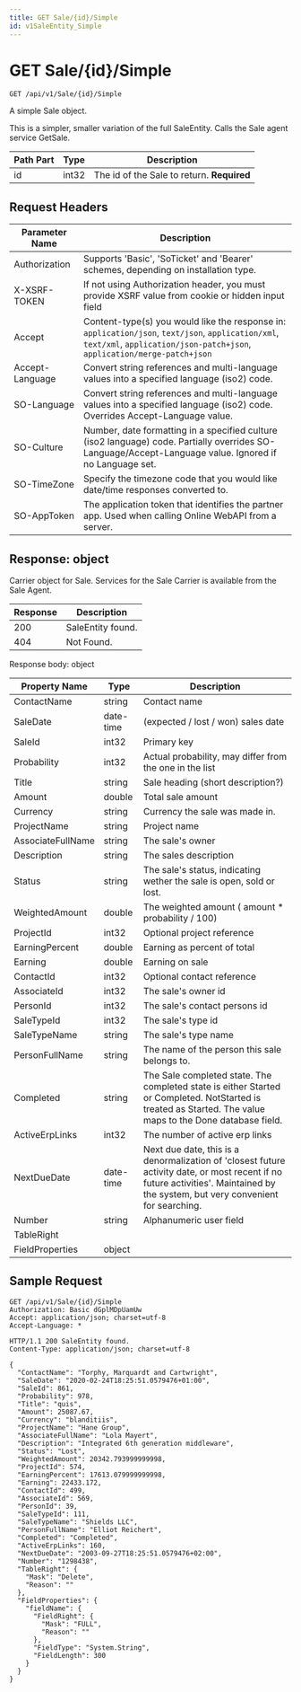 ```yaml
---
title: GET Sale/{id}/Simple
id: v1SaleEntity_Simple
---
```


# GET Sale/{id}/Simple

```http
GET /api/v1/Sale/{id}/Simple
```

A simple Sale object.

This is a simpler, smaller variation of the full SaleEntity. Calls the Sale agent service GetSale.




| Path Part | Type | Description |
|-----------|------|-------------|
| id | int32 | The id of the Sale to return. **Required** |



## Request Headers

| Parameter Name | Description |
|----------------|-------------|
| Authorization  | Supports 'Basic', 'SoTicket' and 'Bearer' schemes, depending on installation type. |
| X-XSRF-TOKEN   | If not using Authorization header, you must provide XSRF value from cookie or hidden input field |
| Accept         | Content-type(s) you would like the response in: `application/json`, `text/json`, `application/xml`, `text/xml`, `application/json-patch+json`, `application/merge-patch+json` |
| Accept-Language | Convert string references and multi-language values into a specified language (iso2) code. |
| SO-Language | Convert string references and multi-language values into a specified language (iso2) code. Overrides Accept-Language value. |
| SO-Culture | Number, date formatting in a specified culture (iso2 language) code. Partially overrides SO-Language/Accept-Language value. Ignored if no Language set. |
| SO-TimeZone | Specify the timezone code that you would like date/time responses converted to. |
| SO-AppToken | The application token that identifies the partner app. Used when calling Online WebAPI from a server. |


## Response: object

Carrier object for Sale.
Services for the Sale Carrier is available from the <see cref="T:SuperOffice.CRM.Services.ISaleAgent">Sale Agent</see>.

| Response | Description |
|----------------|-------------|
| 200 | SaleEntity found. |
| 404 | Not Found. |

Response body: object

| Property Name | Type |  Description |
|----------------|------|--------------|
| ContactName | string | Contact name |
| SaleDate | date-time | (expected / lost / won) sales date |
| SaleId | int32 | Primary key |
| Probability | int32 | Actual probability, may differ from the one in the list |
| Title | string | Sale heading (short description?) |
| Amount | double | Total sale amount |
| Currency | string | Currency the sale was made in. |
| ProjectName | string | Project name |
| AssociateFullName | string | The sale's owner |
| Description | string | The sales description |
| Status | string | The sale's status, indicating wether the sale is open, sold or lost. |
| WeightedAmount | double | The weighted amount ( amount *  probability / 100) |
| ProjectId | int32 | Optional project reference |
| EarningPercent | double | Earning as percent of total |
| Earning | double | Earning on sale |
| ContactId | int32 | Optional contact reference |
| AssociateId | int32 | The sale's owner id |
| PersonId | int32 | The sale's contact persons id |
| SaleTypeId | int32 | The sale's type id |
| SaleTypeName | string | The sale's type name |
| PersonFullName | string | The name of the person this sale belongs to. |
| Completed | string | The Sale completed state. The completed state is either Started or Completed. NotStarted is treated as Started. The value maps to the Done database field. |
| ActiveErpLinks | int32 | The number of active erp links |
| NextDueDate | date-time | Next due date, this is a denormalization of 'closest future activity date, or most recent if no future activities'. Maintained by the system, but very convenient for searching. |
| Number | string | Alphanumeric user field |
| TableRight |  |  |
| FieldProperties | object |  |

## Sample Request

```http!
GET /api/v1/Sale/{id}/Simple
Authorization: Basic dGplMDpUamUw
Accept: application/json; charset=utf-8
Accept-Language: *
```

```http_
HTTP/1.1 200 SaleEntity found.
Content-Type: application/json; charset=utf-8

{
  "ContactName": "Torphy, Marquardt and Cartwright",
  "SaleDate": "2020-02-24T18:25:51.0579476+01:00",
  "SaleId": 861,
  "Probability": 978,
  "Title": "quis",
  "Amount": 25087.67,
  "Currency": "blanditiis",
  "ProjectName": "Hane Group",
  "AssociateFullName": "Lola Mayert",
  "Description": "Integrated 6th generation middleware",
  "Status": "Lost",
  "WeightedAmount": 20342.793999999998,
  "ProjectId": 574,
  "EarningPercent": 17613.079999999998,
  "Earning": 22433.172,
  "ContactId": 499,
  "AssociateId": 569,
  "PersonId": 39,
  "SaleTypeId": 111,
  "SaleTypeName": "Shields LLC",
  "PersonFullName": "Elliot Reichert",
  "Completed": "Completed",
  "ActiveErpLinks": 160,
  "NextDueDate": "2003-09-27T18:25:51.0579476+02:00",
  "Number": "1298438",
  "TableRight": {
    "Mask": "Delete",
    "Reason": ""
  },
  "FieldProperties": {
    "fieldName": {
      "FieldRight": {
        "Mask": "FULL",
        "Reason": ""
      },
      "FieldType": "System.String",
      "FieldLength": 300
    }
  }
}
```